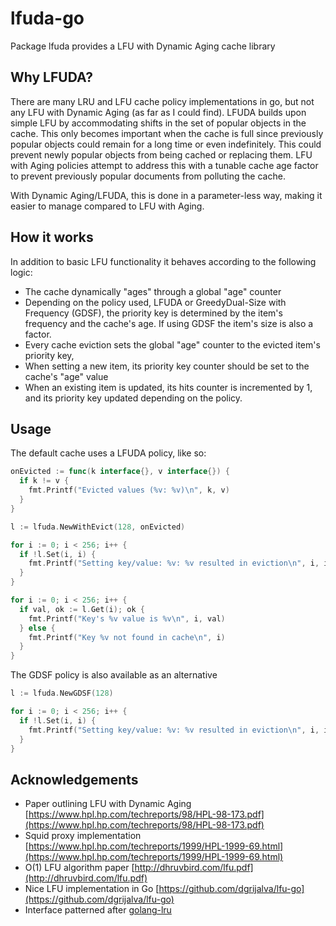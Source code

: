 # lfuda-go
Package lfuda provides a LFU with Dynamic Aging cache library

## Why LFUDA?
There are many LRU and LFU cache policy implementations in go, but not any LFU with Dynamic Aging (as far as I could find).  LFUDA builds upon simple LFU by accommodating shifts in the set of popular objects in the cache.  This only becomes important when the cache is full since previously popular objects could remain for a long time or even indefinitely.  This could prevent newly popular objects from being cached or replacing them.  LFU with Aging policies attempt to address this with a tunable cache age factor to prevent previously popular documents from polluting the cache.

With Dynamic Aging/LFUDA, this is done in a parameter-less way, making it easier to manage compared to LFU with Aging.

## How it works
In addition to basic LFU functionality it behaves according to the following logic:
  * The cache dynamically "ages" through a global "age" counter
  * Depending on the policy used, LFUDA or GreedyDual-Size with Frequency (GDSF), the priority key is determined by the item's frequency and the cache's age.  If using GDSF the item's size is also a factor.
  * Every cache eviction sets the global "age" counter to the evicted item's priority key,
  * When setting a new item, its priority key counter should be set to the cache's "age" value
  * When an existing item is updated, its hits counter is incremented by 1, and its priority key updated depending on the policy.

## Usage
The default cache uses a LFUDA policy, like so:

```go
onEvicted := func(k interface{}, v interface{}) {
  if k != v {
    fmt.Printf("Evicted values (%v: %v)\n", k, v)
  }
}

l := lfuda.NewWithEvict(128, onEvicted)

for i := 0; i < 256; i++ {
  if !l.Set(i, i) {
    fmt.Printf("Setting key/value: %v: %v resulted in eviction\n", i, i)
  }
}

for i := 0; i < 256; i++ {
  if val, ok := l.Get(i); ok {
    fmt.Printf("Key's %v value is %v\n", i, val)
  } else {
    fmt.Printf("Key %v not found in cache\n", i)
  }
}

```

The GDSF policy is also available as an alternative

```go
l := lfuda.NewGDSF(128)

for i := 0; i < 256; i++ {
  if !l.Set(i, i) {
    fmt.Printf("Setting key/value: %v: %v resulted in eviction\n", i, i)
  }
}
```

## Acknowledgements
* Paper outlining LFU with Dynamic Aging [https://www.hpl.hp.com/techreports/98/HPL-98-173.pdf](https://www.hpl.hp.com/techreports/98/HPL-98-173.pdf)
* Squid proxy implementation [https://www.hpl.hp.com/techreports/1999/HPL-1999-69.html](https://www.hpl.hp.com/techreports/1999/HPL-1999-69.html)
* O(1) LFU algorithm paper [http://dhruvbird.com/lfu.pdf](http://dhruvbird.com/lfu.pdf)
* Nice LFU implementation in Go [https://github.com/dgrijalva/lfu-go](https://github.com/dgrijalva/lfu-go)
* Interface patterned after [golang-lru](https://github.com/hashicorp/golang-lru)

